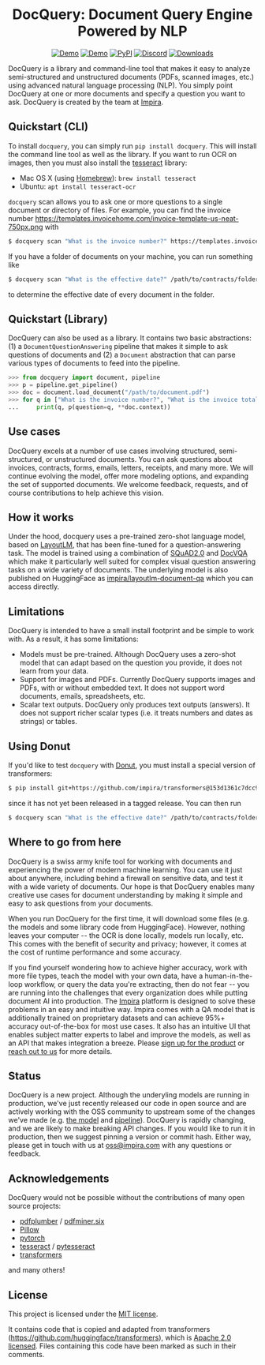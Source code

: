 <div align="center">

# DocQuery: Document Query Engine Powered by NLP

[![Demo](https://img.shields.io/badge/Demo-Gradio-brightgreen)](https://huggingface.co/spaces/impira/docquery)
[![Demo](https://img.shields.io/badge/Demo-Colab-orange)](https://github.com/impira/docquery/blob/main/docquery_example.ipynb)
[![PyPI](https://img.shields.io/pypi/v/docquery?color=green&label=pip%20install%20docquery)](https://pepy.tech/project/docquery)
[![Discord](https://img.shields.io/discord/1015684761471160402?label=Chat)](https://discord.com/invite/Sxu4qWCM)
[![Downloads](https://static.pepy.tech/personalized-badge/docquery?period=total&units=international_system&left_color=grey&right_color=green&left_text=Downloads)](https://pepy.tech/project/docquery)

</div>

DocQuery is a library and command-line tool that makes it easy to analyze semi-structured and unstructured documents (PDFs, scanned
images, etc.) using advanced natural language processing (NLP). You simply point DocQuery at one or more documents and specify a
question you want to ask. DocQuery is created by the team at [Impira](https://www.impira.com/).

## Quickstart (CLI)

To install `docquery`, you can simply run `pip install docquery`. This will install the command line tool as well as the library.
If you want to run OCR on images, then you must also install the [tesseract](https://github.com/tesseract-ocr/tesseract) library:

* Mac OS X (using [Homebrew](https://brew.sh/)): `brew install tesseract`
* Ubuntu: `apt install tesseract-ocr`

`docquery` scan allows you to ask one or more questions to a single document or directory of files. For example, you can
find the invoice number https://templates.invoicehome.com/invoice-template-us-neat-750px.png with

```bash
$ docquery scan "What is the invoice number?" https://templates.invoicehome.com/invoice-template-us-neat-750px.png
```

If you have a folder of documents on your machine, you can run something like

```bash
$ docquery scan "What is the effective date?" /path/to/contracts/folder
```

to determine the effective date of every document in the folder.


## Quickstart (Library)

DocQuery can also be used as a library. It contains two basic abstractions: (1) a `DocumentQuestionAnswering` pipeline
that makes it simple to ask questions of documents and (2) a `Document` abstraction that can parse various types of documents
to feed into the pipeline.

```python
>>> from docquery import document, pipeline
>>> p = pipeline.get_pipeline()
>>> doc = document.load_document("/path/to/document.pdf")
>>> for q in ["What is the invoice number?", "What is the invoice total?"]:
...     print(q, p(question=q, **doc.context))
```

## Use cases

DocQuery excels at a number of use cases involving structured, semi-structured, or unstructured documents. You can ask questions about
invoices, contracts, forms, emails, letters, receipts, and many more. We will continue evolving the model, offer more modeling options,
and expanding the set of supported documents. We welcome feedback, requests, and of course contributions to help achieve this vision.

## How it works

Under the hood, docquery uses a pre-trained zero-shot language model, based on [LayoutLM](https://arxiv.org/abs/1912.13318), that has been
fine-tuned for a question-answering task. The model is trained using a combination of [SQuAD2.0](https://rajpurkar.github.io/SQuAD-explorer/)
and [DocVQA](https://rrc.cvc.uab.es/?ch=17) which make it particularly well suited for complex visual question answering tasks on
a wide variety of documents. The underlying model is also published on HuggingFace as [impira/layoutlm-document-qa](https://huggingface.co/impira/layoutlm-document-qa)
which you can access directly.

## Limitations

DocQuery is intended to have a small install footprint and be simple to work with. As a result, it has some limitations:

* Models must be pre-trained. Although DocQuery uses a zero-shot model that can adapt based on the question you provide, it does not learn from your data.
* Support for images and PDFs. Currently DocQuery supports images and PDFs, with or without embedded text. It does not support word documents, emails, spreadsheets, etc.
* Scalar text outputs. DocQuery only produces text outputs (answers). It does not support richer scalar types (i.e. it treats numbers and dates as strings) or tables.

## Using Donut

If you'd like to test `docquery` with [Donut](https://arxiv.org/abs/2111.15664), you must install a special version of transformers:

```bash
$ pip install git+https://github.com/impira/transformers@153d1361c7dcc91c7735cae73e1f594cfcab3e21
```

since it has not yet been released in a tagged release. You can then run

```bash
$ docquery scan "What is the effective date?" /path/to/contracts/folder --checkpoint 'naver-clova-ix/donut-base-finetuned-docvqa'
```

## Where to go from here

DocQuery is a swiss army knife tool for working with documents and experiencing the power of modern machine learning. You can use it
just about anywhere, including behind a firewall on sensitive data, and test it with a wide variety of documents. Our hope is that
DocQuery enables many creative use cases for document understanding by making it simple and easy to ask questions from your documents.

When you run DocQuery for the first time, it will download some files (e.g. the models and some library code from HuggingFace). However,
nothing leaves your computer -- the OCR is done locally, models run locally, etc. This comes with the benefit of security and privacy;
however, it comes at the cost of runtime performance and some accuracy.

If you find yourself wondering how to achieve higher accuracy, work with more file types, teach the model with your own data, have
a human-in-the-loop workflow, or query the data you're extracting, then do not fear -- you are running into the challenges that
every organization does while putting document AI into production. The [Impira](https://www.impira.com/) platform is designed to
solve these problems in an easy and intuitive way. Impira comes with a QA model that is additionally trained on proprietary datasets
and can achieve 95%+ accuracy out-of-the-box for most use cases. It also has an intuitive UI that enables subject matter experts to label
and improve the models, as well as an API that makes integration a breeze. Please [sign up for the product](https://www.impira.com/signup) or
[reach out to us](info@impira.com) for more details.

## Status

DocQuery is a new project. Although the underyling models are running in production, we've just recently released our code in open source
and are actively working with the OSS community to upstream some of the changes we've made (e.g. [the model](https://github.com/huggingface/transformers/pull/18407)
and [pipeline](https://github.com/huggingface/transformers/pull/18414)). DocQuery is rapidly changing, and we are likely to make breaking
API changes. If you would like to run it in production, then we suggest pinning a version or commit hash. Either way, please get in touch
with us at [oss@impira.com](mailto:oss@impira.com) with any questions or feedback.

## Acknowledgements

DocQuery would not be possible without the contributions of many open source projects:

* [pdfplumber](https://github.com/jsvine/pdfplumber) / [pdfminer.six](https://github.com/pdfminer/pdfminer.six)
* [Pillow](https://pillow.readthedocs.io/en/stable/)
* [pytorch](https://pytorch.org/)
* [tesseract](https://github.com/tesseract-ocr/tesseract) / [pytesseract](https://pypi.org/project/pytesseract/)
* [transformers](https://github.com/impira/transformers)

and many others!

## License

This project is licensed under the [MIT license](LICENSE).

It contains code that is copied and adapted from transformers (https://github.com/huggingface/transformers),
which is [Apache 2.0 licensed](http://www.apache.org/licenses/LICENSE-2.0). Files containing this code have
been marked as such in their comments.
